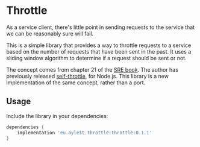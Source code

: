 # Throttle

As a service client, there's little point in sending requests to the service that we can be reasonably sure will fail.

This is a simple library
that provides a way to throttle requests to a service based on the number of requests that have been sent in the past.
It uses a sliding window algorithm to determine if a request should be sent or not.

The concept comes from chapter 21 of the [SRE book](https://sre.google/sre-book/handling-overload/).
The author has previously released [self-throttle](https://www.npmjs.com/package/self-throttle), for Node.js.
This library is a new implementation of the same concept, rather than a port.

## Usage

Include the library in your dependencies:

<!-- [[[cog
result = sp.run(
    ["./gradlew", "-q", "printCurrentVersion"],
    capture_output=True,
    text=True,
    check=True
)
version = result.stdout.strip()
cog.outl(f"""```groovy
dependencies {{
    implementation 'eu.aylett.throttle:throttle:{version}'
}}
```""")
]]] -->
```groovy
dependencies {
    implementation 'eu.aylett.throttle:throttle:0.1.1'
}
```
<!-- [[[end]]] (checksum: 25a445457b5ec37c3e658a44437aec3a) -->
